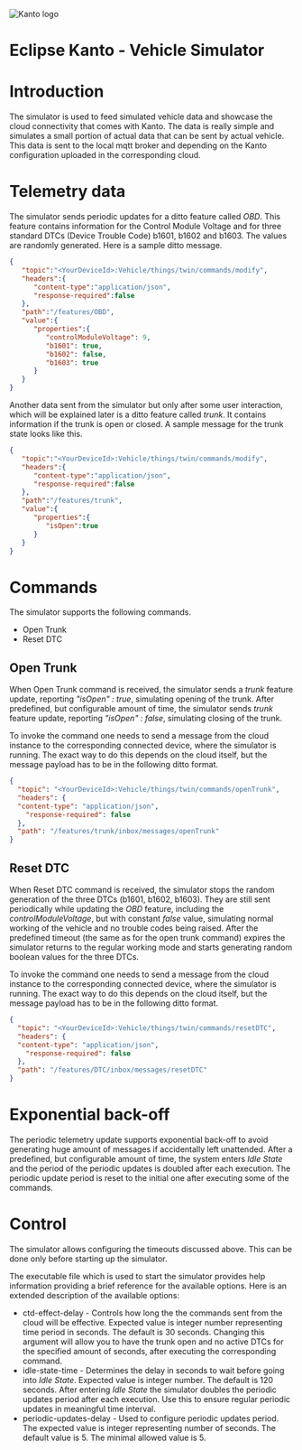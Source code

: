 ![Kanto logo](https://github.com/eclipse-kanto/kanto/raw/main/logo/kanto.svg)

# Eclipse Kanto - Vehicle Simulator

# Introduction

The simulator is used to feed simulated vehicle data and showcase the cloud connectivity that comes with Kanto. The data is really simple and simulates a small portion of actual data that can be sent by actual vehicle. This data is sent to the local mqtt broker and depending on the Kanto configuration uploaded in the corresponding cloud.
# Telemetry data

The simulator sends periodic updates for a ditto feature called *OBD*. This feature contains information for the Control Module Voltage and for three standard DTCs (Device Trouble Code) b1601, b1602 and b1603. The values are randomly generated. Here is a sample ditto message.

```json
{
   "topic":"<YourDeviceId>:Vehicle/things/twin/commands/modify",
   "headers":{
      "content-type":"application/json",
      "response-required":false
   },
   "path":"/features/OBD",
   "value":{
      "properties":{
         "controlModuleVoltage": 9,
         "b1601": true,
         "b1602": false,
         "b1603": true
      }
   }
}
```

Another data sent from the simulator but only after some user interaction, which will be explained later is a ditto feature called *trunk*. It contains information if the trunk is open or closed. A sample message for the trunk state looks like this.

```json
{
   "topic":"<YourDeviceId>:Vehicle/things/twin/commands/modify",
   "headers":{
      "content-type":"application/json",
      "response-required":false
   },
   "path":"/features/trunk",
   "value":{
      "properties":{
         "isOpen":true
      }
   }
}
```

# Commands

The simulator supports the following commands.

- Open Trunk
- Reset DTC

## Open Trunk

When Open Trunk command is received, the simulator sends a *trunk* feature update, reporting *"isOpen" : true*, simulating opening of the trunk. After predefined, but configurable amount of time, the simulator sends *trunk* feature update, reporting *"isOpen" : false*, simulating closing of the trunk.

To invoke the command one needs to send a message from the cloud instance to the corresponding connected device, where the simulator is running. The exact way to do this depends on the cloud itself, but the message payload has to be in the following ditto format.

```json
{
  "topic": "<YourDeviceId>:Vehicle/things/twin/commands/openTrunk",
  "headers": {
  "content-type": "application/json",
    "response-required": false
  },
  "path": "/features/trunk/inbox/messages/openTrunk"
}
```

## Reset DTC

When Reset DTC command is received, the simulator stops the random generation of the three DTCs (b1601, b1602, b1603). They are still sent periodically while updating the *OBD* feature, including the *controlModuleVoltage*, but with constant *false* value, simulating normal working of the vehicle and no trouble codes being raised. After the predefined timeout (the same as for the open trunk command) expires the simulator returns to the regular working mode and starts generating random boolean values for the three DTCs.

To invoke the command one needs to send a message from the cloud instance to the corresponding connected device, where the simulator is running. The exact way to do this depends on the cloud itself, but the message payload has to be in the following ditto format.

```json
{
  "topic": "<YourDeviceId>:Vehicle/things/twin/commands/resetDTC",
  "headers": {
  "content-type": "application/json",
    "response-required": false
  },
  "path": "/features/DTC/inbox/messages/resetDTC"
}
```

# Exponential back-off

The periodic telemetry update supports exponential back-off to avoid generating huge amount of messages if accidentally left unattended. After a predefined, but configurable amount of time, the system enters *Idle State* and the period of the periodic updates is doubled after each execution. The periodic update period is reset to the initial one after executing some of the commands.

# Control

The simulator allows configuring the timeouts discussed above. This can be done only before starting up the simulator.

The executable file which is used to start the simulator provides help information providing a brief reference for the available options. Here is an extended description of the available options:

- ctd-effect-delay - Controls how long the the commands sent from the cloud will be effective. Expected value is integer number representing time period in seconds. The default is 30 seconds. Changing this argument will allow you to have the trunk open and no active DTCs for the specified amount of seconds, after executing the corresponding command.
- idle-state-time  - Determines the delay in seconds to wait before going into *Idle State*. Expected value is integer number. The default is 120 seconds. After entering *Idle State* the simulator doubles the periodic updates period after each execution. Use this to ensure regular periodic updates in meaningful time interval.
- periodic-updates-delay - Used to configure periodic updates period. The expected value is integer representing number of seconds. The default value is 5. The minimal allowed value is 5.







